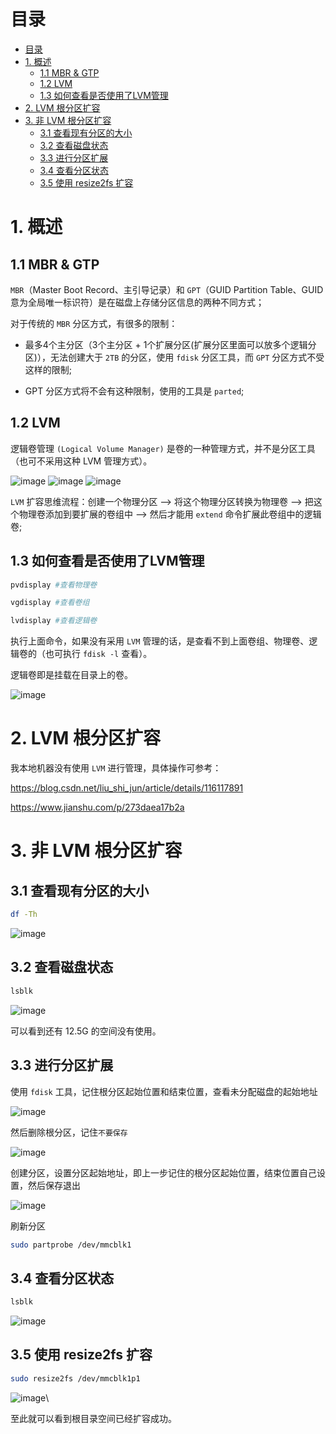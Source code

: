 # 目录

- [目录](#目录)
- [1. 概述](#1-概述)
  - [1.1 MBR & GTP](#11-mbr--gtp)
  - [1.2 LVM](#12-lvm)
  - [1.3 如何查看是否使用了LVM管理](#13-如何查看是否使用了lvm管理)
- [2. LVM 根分区扩容](#2-lvm-根分区扩容)
- [3. 非 LVM 根分区扩容](#3-非-lvm-根分区扩容)
  - [3.1 查看现有分区的大小](#31-查看现有分区的大小)
  - [3.2 查看磁盘状态](#32-查看磁盘状态)
  - [3.3 进行分区扩展](#33-进行分区扩展)
  - [3.4 查看分区状态](#34-查看分区状态)
  - [3.5 使用 resize2fs 扩容](#35-使用-resize2fs-扩容)


# 1. 概述

## 1.1 MBR & GTP

`MBR`（Master Boot Record、主引导记录）和 `GPT`（GUID Partition Table、GUID意为全局唯一标识符）是在磁盘上存储分区信息的两种不同方式；

对于传统的 `MBR` 分区方式，有很多的限制：

* 最多4个主分区（3个主分区 + 1个扩展分区(扩展分区里面可以放多个逻辑分区)），无法创建大于 `2TB` 的分区，使用 `fdisk` 分区工具，而 `GPT` 分区方式不受这样的限制;

* GPT 分区方式将不会有这种限制，使用的工具是 `parted`;

## 1.2 LVM

逻辑卷管理 `(Logical Volume Manager)` 是卷的一种管理方式，并不是分区工具（也可不采用这种 LVM 管理方式）。

![image](https://user-images.githubusercontent.com/26021085/164176773-d30131d9-8ffd-41dc-8718-0d8e0d335961.png)
![image](https://user-images.githubusercontent.com/26021085/164176936-45e9a491-4c7d-4ca8-8834-bd61f3669726.png)
![image](https://user-images.githubusercontent.com/26021085/164177044-6e58faa5-ec06-4ba7-bf69-706d2d5600cc.png)

`LVM` 扩容思维流程：创建一个物理分区 --> 将这个物理分区转换为物理卷 --> 把这个物理卷添加到要扩展的卷组中 --> 然后才能用 `extend` 命令扩展此卷组中的逻辑卷;

## 1.3 如何查看是否使用了LVM管理

``` bash
pvdisplay #查看物理卷

vgdisplay #查看卷组

lvdisplay #查看逻辑卷
```

执行上面命令，如果没有采用 `LVM` 管理的话，是查看不到上面卷组、物理卷、逻辑卷的（也可执行 `fdisk -l` 查看）。 

逻辑卷即是挂载在目录上的卷。

![image](https://user-images.githubusercontent.com/26021085/164177979-b9d24741-7123-434d-bbb9-91779da8e42d.png)

# 2. LVM 根分区扩容

我本地机器没有使用 `LVM` 进行管理，具体操作可参考：

<https://blog.csdn.net/liu_shi_jun/article/details/116117891>

<https://www.jianshu.com/p/273daea17b2a>

# 3. 非 LVM 根分区扩容

## 3.1 查看现有分区的大小

``` bash
df -Th
```

![image](https://user-images.githubusercontent.com/26021085/164182437-83f4deed-b826-46e2-b815-347a1559baf3.png)

## 3.2 查看磁盘状态

``` bash
lsblk
```

![image](https://user-images.githubusercontent.com/26021085/164182735-ed924900-66b6-4d3e-aa32-912b09f97072.png)

可以看到还有 12.5G 的空间没有使用。

## 3.3 进行分区扩展

使用 `fdisk` 工具，记住根分区起始位置和结束位置，查看未分配磁盘的起始地址

![image](https://user-images.githubusercontent.com/26021085/164184064-1a50c17e-4f0d-4443-a76e-306faea5bcc3.png)

然后删除根分区，记住`不要保存`

![image](https://user-images.githubusercontent.com/26021085/164184944-36b26eb2-981d-4d99-a1c8-e831bb6607cb.png)

创建分区，设置分区起始地址，即上一步记住的根分区起始位置，结束位置自己设置，然后保存退出

![image](https://user-images.githubusercontent.com/26021085/164185567-edecce7a-c56b-4a55-8326-57d2cbd59a45.png)

刷新分区

``` bash
sudo partprobe /dev/mmcblk1
```

## 3.4 查看分区状态

``` bash
lsblk
```

![image](https://user-images.githubusercontent.com/26021085/164186260-480851e0-6fca-4887-bab9-f220caaed9fe.png)

## 3.5 使用 resize2fs 扩容

``` bash
sudo resize2fs /dev/mmcblk1p1
```

![image](https://user-images.githubusercontent.com/26021085/164186822-2dd4d57f-b14f-4e59-b5a6-76e31d300f3a.png)\

至此就可以看到根目录空间已经扩容成功。

